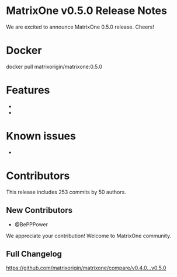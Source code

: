 # **MatrixOne v0.5.0 Release Notes**

We are excited to announce MatrixOne 0.5.0 release. Cheers!

# Docker

docker pull matrixorigin/matrixone:0.5.0

# Features

-
-

# Known issues

-

# Contributors

This release includes 253 commits by 50 authors.

## New Contributors

* @BePPPower

We appreciate your contribution! Welcome to MatrixOne community.

## Full Changelog

<https://github.com/matrixorigin/matrixone/compare/v0.4.0...v0.5.0>
